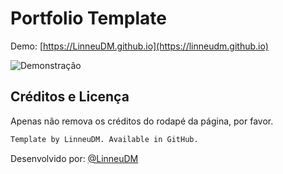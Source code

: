 # Portfolio Template

Demo: [https://LinneuDM.github.io](https://linneudm.github.io)  

![Demonstração]()

## Créditos e Licença

Apenas não remova os créditos do rodapé da página, por favor.

```html
Template by LinneuDM. Available in GitHub.
```

Desenvolvido por: [@LinneuDM](https://github.com/LinneuDM)
